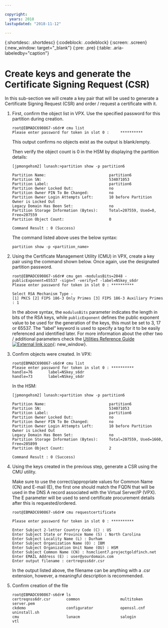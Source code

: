 ```yaml
---

copyright:
  years: 2018
lastupdated: "2018-11-12"

---
```


{:shortdesc: .shortdesc}
{:codeblock: .codeblock}
{:screen: .screen}
{:new_window: target="_blank"}
{:pre: .pre}
{:table: .aria-labeledby="caption"}

# Create keys and generate the Certificate Signing Request (CSR)

In this sub-section we will create a key pair that will be used to generate a Certificate Signing Request (CSR) and order / request a certificate with it.

1.	First, confirm the object list in VPX. Use the specified password for this partition during creation.
	
	```
	root@IBMADC690867-s6dr# cmu list
	Please enter password for token in slot 0 : 	********** 
	```
	
	This output confirms no objects exist as the output is blank/empty.

	Then verify the object count is 0 in the HSM by displaying the partition details:

	```
	[jpmongehsm2] lunash:>partition show -p partition6
	
	Partition Name:                            partition6
	Partition SN:                              534071053
	Partition Label:                           partition6
	Partition Owner Locked Out:                no
	Partition Owner PIN To Be Changed:         no
	Partition Owner Login Attempts Left:       10 before Partition Owner is Locked Out
	Legacy Domain Has Been Set:                no
	Partition Storage Information (Bytes):     Total=207559, Used=0, Free=207559
	Partition Object Count:                    0
	
	Command Result : 0 (Success)
	```
	
	The command listed above uses the below syntax:

	```
	partition show -p <partition_name>
	```
	
2.	Using the Certificate Management Utility (CMU) in VPX, create a key pair using the command shown below. Once again, use the designated partition password.

	```
	root@IBMADC690867-s6dr# cmu gen -modulusBits=2048 -publicExponent=65537 -sign=T -verify=T -label=NSkey_s6dr
	Please enter password for token in slot 0 : **********
	
	Select RSA Mechanism Type - 
	[1] PKCS [2] FIPS 186-3 Only Primes [3] FIPS 186-3 Auxiliary Primes : 1
	```
	
	In the above syntax, the `modulusBits` parameter indicates the length in bits of the RSA keys, while `publicExponent` defines the public exponent value to be used for the generation of the keys, this must be set to 3, 17 or 65537. The “label” keyword is used to specify a tag for it to be easily referenced and identified later. For more information about the other two / additional parameters check the [Utilities Reference Guide ![External link icon](../../icons/launch-glyph.svg "External link icon")](https://public.dhe.ibm.com/cloud/bluemix/network/vpx/utilities_reference_guide.pdf){: new_window}.

3.	Confirm objects were created. In VPX:
	
	```
	root@IBMADC690867-s6dr# cmu list
	Please enter password for token in slot 0 : **********
	handle=76       label=NSkey_s6dr
	handle=73       label=NSkey_s6dr
	```
	
	In the HSM:
	
	```
	[jpmongehsm2] lunash:>partition show -p partition6
	
	Partition Name:                            partition6
	Partition SN:                              534071053
	Partition Label:                           partition6
	Partition Owner Locked Out:                no
	Partition Owner PIN To Be Changed:         no
	Partition Owner Login Attempts Left:       10 before Partition Owner is Locked Out
	Legacy Domain Has Been Set:                no
	Partition Storage Information (Bytes):     Total=207559, Used=1660,  Free=205899
	Partition Object Count:                    2
	
	Command Result : 0 (Success)
	```
	
4.	Using the keys created in the previous step, generate a CSR using the CMU utility. 

	Make sure to use the correct/appropriate values for Common Name (CN) and E-mail (E), the first one should match the FQDN that will be used in the DNS A record associated with the Virtual Server/IP (VPX). The E parameter will be used to send certificate procurement details after this is requested/ordered.

	```
	root@IBMADC690867-s6dr# cmu requestcertificate

	Please enter password for token in slot 0 : **********

	Enter Subject 2-letter Country Code (C) : US
	Enter Subject State or Province Name (S) : North Carolina
	Enter Subject Locality Name (L) : Durham
	Enter Subject Organization Name (O) : IBM
	Enter Subject Organization Unit Name (OU) : HSM
	Enter Subject Common Name (CN) : hsmclient7.projectgoldfinch.net   
	Enter EMAIL Address (E) : user@yourdomain.com
	Enter output filename : certreqnss6dr.csr
	```
	
	In the output listed above, the filename can be anything with a .csr extension, however, a meaningful description is recommended.

5.	Confirm creation of the file

	```
	root@IBMADC690867-s6dr# ls
	certreqnss6dr.csr       common                  multitoken              	server.pem
	ckdemo                  configurator            openssl.cnf             	uninstall.sh
	cmu                     lunacm                  salogin                 vtl
	```